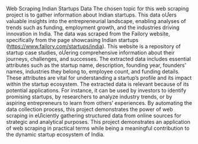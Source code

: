 Web Scraping Indian Startups Data
The chosen topic for this web scraping project is to gather information about Indian
startups. This data oƯers valuable insights into the entrepreneurial landscape, enabling
analyses of trends such as funding, employment growth, and the industries driving
innovation in India.
The data was scraped from the Failory website, specifically from the page showcasing
Indian startups (https://www.failory.com/startups/india). This website is a repository of
startup case studies, oƯering comprehensive information about their journeys,
challenges, and successes.
The extracted data includes essential attributes such as the startup name, description,
founding year, founders' names, industries they belong to, employee count, and funding
details. These attributes are vital for understanding a startup’s profile and its impact
within the startup ecosystem.
The extracted data is relevant because of its potential applications. For instance, it can be
used by investors to identify promising startups, by researchers to analyze industry trends,
or by aspiring entrepreneurs to learn from others’ experiences. By automating the data
collection process, this project demonstrates the power of web scraping in eƯiciently
gathering structured data from online sources for strategic and analytical purposes.
This project demonstrates an application of web scraping in practical terms while being a
meaningful contribution to the dynamic startup ecosystem of India. 
